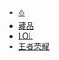 - [:boat:](/entertainment/game/README.md)
- [藏品](/entertainment/game/collection.md)
- [LOL](/entertainment/game/LOL.md)
- [王者荣耀](/entertainment/game/王者荣耀.md)
